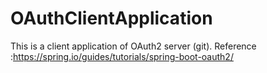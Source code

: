 # OAuthClientApplication
This is a client application of OAuth2 server (git). Reference :https://spring.io/guides/tutorials/spring-boot-oauth2/
